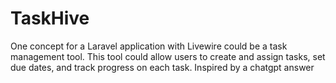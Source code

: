 # TaskHive
One concept for a Laravel application with Livewire could be a task management tool. This tool could allow users to create and assign tasks, set due dates, and track progress on each task. Inspired by a chatgpt answer
